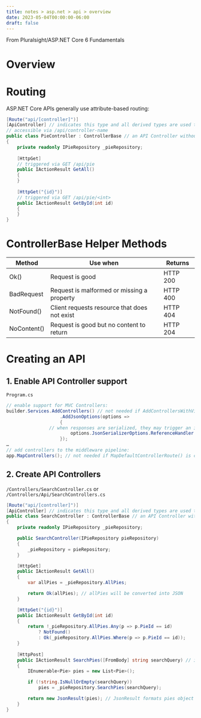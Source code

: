 ```yaml
---
title: notes > asp.net > api > overview
date: 2023-05-04T00:00:00-06:00
draft: false
---
```


From Pluralsight/ASP.NET Core 6 Fundamentals
# Overview

# Routing
ASP.NET Core APIs generally use attribute-based routing:
```cs
[Route("api/[controller]")]
[ApiController] // indicates this type and all derived types are used to serve HTTP responses
// accessible via /api/controller-name
public class PieController : ControllerBase // an API Controller without View support; includes Action Result helper methods
{
    private readonly IPieRepository _pieRepository;
    
    [HttpGet]
    // triggered via GET /api/pie
    public IActionResult GetAll()
    {
    }
    
    [HttpGet("{id}")]
    // triggered via GET /api/pie/<int>
    public IActionResult GetById(int id)
    {
    }
}
```

# ControllerBase Helper Methods
| Method      | Use when                                     | Returns  |
| ----------- | -------------------------------------------- | -------- |
| Ok()        | Request is good                              | HTTP 200 |
| BadRequest  | Request is malformed or missing a property   | HTTP 400 |
| NotFound()  | Client requests resource that does not exist | HTTP 404 |
| NoContent() | Request is good but no content to return     | HTTP 204 |

# Creating an API
## 1. Enable API Controller support
`Program.cs`
```cs
// enable support for MVC Controllers:
builder.Services.AddControllers() // not needed if AddControllersWithViews() is called
                    .AddJsonOptions(options =>
                    {
                // when responses are serialized, they may trigger an infinite loop without this option:
                        options.JsonSerializerOptions.ReferenceHandler = ReferenceHandler.IgnoreCycles;
                    });
…
// add controllers to the middleware pipeline:
app.MapControllers(); // not needed if MapDefaultControllerRoute() is called
```

## 2. Create API Controllers
`/Controllers/SearchController.cs` or `/Controllers/Api/SearchControllers.cs`
```cs
[Route("api/[controller]")]
[ApiController] // indicates this type and all derived types are used to serve HTTP responses
public class SearchController : ControllerBase // an API Controller without View support; includes Action Result helper methods
{
    private readonly IPieRepository _pieRepository;

    public SearchController(IPieRepository pieRepository)
    {
        _pieRepository = pieRepository;
    }

    [HttpGet]
    public IActionResult GetAll()
    {
        var allPies = _pieRepository.AllPies;

        return Ok(allPies); // allPies will be converted into JSON
    }

    [HttpGet("{id}")]
    public IActionResult GetById(int id)
    {
        return !_pieRepository.AllPies.Any(p => p.PieId == id)
            ? NotFound()
            : Ok(_pieRepository.AllPies.Where(p => p.PieId == id));
    }
    
    [HttpPost]
    public IActionResult SearchPies([FromBody] string searchQuery) // indicates searchQuery will be provided in body of HTTP POST request
    {
        IEnumerable<Pie> pies = new List<Pie>();

        if (!string.IsNullOrEmpty(searchQuery))
            pies = _pieRepository.SearchPies(searchQuery);

        return new JsonResult(pies); // JsonResult formats pies object as JSON; could also have used Ok() method
    }
}
```
